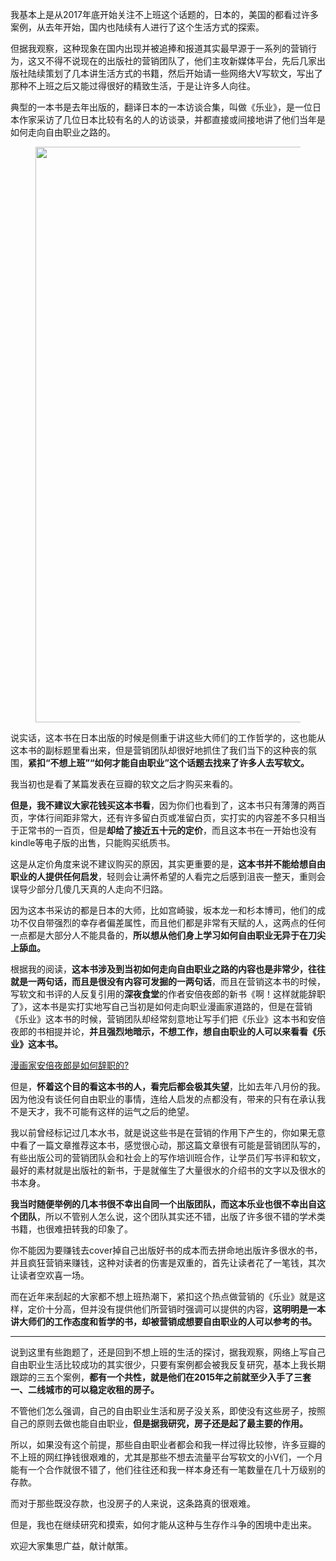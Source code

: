 <p>我基本上是从2017年底开始关注不上班这个话题的，日本的，美国的都看过许多案例，从去年开始，国内也陆续有人进行了这个生活方式的探索。</p><p>但据我观察，这种现象在国内出现并被追捧和报道其实最早源于一系列的营销行为，这又不得不说现在的出版社的营销团队了，他们主攻新媒体平台，先后几家出版社陆续策划了几本讲生活方式的书籍，然后开始请一些网络大V写软文，写出了那种不上班之后又能过得很好的精致生活，于是让许多人向往。</p><p>典型的一本书是去年出版的，翻译日本的一本访谈合集，叫做《乐业》，是一位日本作家采访了几位日本比较有名的人的访谈录，并都直接或间接地讲了他们当年是如何走向自由职业之路的。</p><figure data-size="normal"><img src="https://pic2.zhimg.com/v2-702f22994617935021a9b1c2421c6f9d_b.jpg" data-caption="" data-size="normal" data-rawwidth="921" data-rawheight="796" class="origin_image zh-lightbox-thumb" width="921" data-original="https://pic2.zhimg.com/v2-702f22994617935021a9b1c2421c6f9d_r.jpg"></figure><p>说实话，这本书在日本出版的时候是侧重于讲这些大师们的工作哲学的，这也能从这本书的副标题里看出来，但是营销团队却很好地抓住了我们当下的这种丧的氛围，<b>紧扣“不想上班”“如何才能自由职业”这个话题去找来了许多人去写软文。</b></p><p>我当初也是看了某篇发表在豆瓣的软文之后才购买来看的。</p><p><b>但是，我不建议大家花钱买这本书看</b>，因为你们也看到了，这本书只有薄薄的两百页，字体行间距非常大，还有许多留白页或准留白页，实打实的内容差不多只相当于正常书的一百页，但是<b>却给了接近五十元的定价</b>，而且这本书在一开始也没有kindle等电子版的出售，只能购买纸质书。</p><p>这是从定价角度来说不建议购买的原因，其实更重要的是，<b>这本书并不能给想自由职业的人提供任何启发</b>，轻则会让满怀希望的人看完之后感到沮丧一整天，重则会误导少部分几傻几天真的人走向不归路。</p><p>因为这本书采访的都是日本的大师，比如宫崎骏，坂本龙一和杉本博司，他们的成功不仅自带强烈的幸存者偏差属性，而且他们都是非常有天赋的人，这两点的任何一点都是大部分人不能具备的，<b>所以想从他们身上学习如何自由职业无异于在刀尖上舔血。</b></p><p>根据我的阅读，<b>这本书涉及到当初如何走向自由职业之路的内容也是非常少，往往就是一两句话，而且是很没有内容可发掘的一两句话</b>，而且在营销这本书的时候，写软文和书评的人反复引用的<b>深夜食堂</b>的作者安倍夜郎的新书《啊！这样就能辞职了》，这本书是实打实地写自己当初是如何走向职业漫画家道路的，但是在营销《乐业》这本书的时候，营销团队却经常刻意地让写手们把《乐业》这本书和安倍夜郎的书相提并论，<b>并且强烈地暗示，不想工作，想自由职业的人可以来看看《乐业》这本书。</b></p><a href="http://link.zhihu.com/?target=https%3A//baijiahao.baidu.com/s%3Fid%3D1594070768326594417%26wfr%3Dspider%26for%3Dpc" data-draft-node="block" data-draft-type="link-card" data-image="https://pic4.zhimg.com/v2-8963c44fe9bb2de078a778f71a32f6eb_ipico.jpg" data-image-width="200" data-image-height="200" class=" wrap external" target="_blank" rel="nofollow noreferrer">漫画家安倍夜郎是如何辞职的?</a><p>但是，<b>怀着这个目的看这本书的人，看完后都会极其失望</b>，比如去年八月份的我。因为他没有谈任何自由职业的事情，连给人启发的点都没有，带来的只有在承认我不是天才，我不可能有这样的运气之后的绝望。</p><p>我以前曾经标记过几本水书，就是说这些书是在营销的作用下产生的，你如果无意中看了一篇文章推荐这本书，感觉很心动，那这篇文章很有可能是营销团队写的，有些出版公司的营销团队会和社会上的写作培训班合作，让学员们写书评和软文，最好的素材就是出版社的新书，于是就催生了大量很水的介绍书的文字以及很水的书本身。</p><p><b>我当时随便举例的几本书很不幸出自同一个出版团队，而这本乐业也很不幸出自这个团队</b>，所以不管别人怎么说，这个团队其实还不错，出版了许多很不错的学术类书籍，也很难扭转我的印象了。</p><p>你不能因为要赚钱去cover掉自己出版好书的成本而去拼命地出版许多很水的书，并且疯狂营销来赚钱，这种对读者的伤害是双重的，首先让读者花了一笔钱，其次让读者空欢喜一场。</p><p>而在近年来刮起的大家都不想上班热潮下，紧扣这个热点做营销的《乐业》就是这样，定价十分高，但并没有提供他们所营销时强调可以提供的内容，<b>这明明是一本讲大师们的工作态度和哲学的书，却被营销成想要自由职业的人可以参考的书。</b></p><hr><p>说到这里有些跑题了，还是回到不想上班的生活的探讨，据我观察，网络上写自己自由职业生活比较成功的其实很少，只要有案例都会被我反复研究，基本上我长期跟踪的三五个案例，<b>都有一个共性，就是他们在2015年之前就至少入手了三套一、二线城市的可以稳定收租的房子。</b></p><p>不管他们怎么强调，自己的自由职业生活和房子没关系，即使没有这些房子，按照自己的原则去做也能自由职业，<b>但是据我研究，房子还是起了最主要的作用。</b></p><p>所以，如果没有这个前提，那些自由职业者都会和我一样过得比较惨，许多豆瓣的不上班的网红挣钱很艰难的，尤其是那些不想去流量平台写软文的小V们，一个月能有一个合作就很不错了，他们往往还和我一样本身还有一笔数量在几十万级别的存款。</p><p>而对于那些既没存款，也没房子的人来说，这条路真的很艰难。</p><p>但是，我也在继续研究和摸索，如何才能从这种与生存作斗争的困境中走出来。</p><p>欢迎大家集思广益，献计献策。</p><p></p>